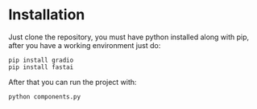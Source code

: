 # Installation
Just clone the repository, you must have python installed along with pip, after you have a working environment just do:

```
pip install gradio
pip install fastai
```

After that you can run the project with:

```
python components.py
```
